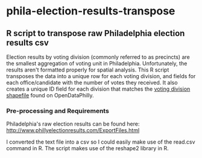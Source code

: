 # phila-election-results-transpose
## R script to transpose raw Philadelphia election results csv

Election results by voting division (commonly referred to as precincts) are the smallest aggregation of voting unit in Philadelphia. Unfortunately, the results aren't formatted properly for spatial analysis. This R script transposes the data into a unique row for each voting division, and fields for each office/candidate with the number of votes they received. It also creates a unique ID field for each division that matches the [voting division shapefile](https://www.opendataphilly.org/dataset/political-ward-divisions) found on OpenDataPhilly.

### Pre-processing and Requirements
Philadelphia's raw election results can be found here: http://www.phillyelectionresults.com/ExportFiles.html

I converted the text file into a csv so I could easily make use of the read.csv command in R. The script makes use of the reshape2 library in R.
